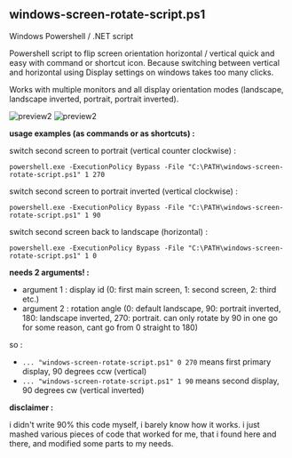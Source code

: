 ## windows-screen-rotate-script.ps1

Windows Powershell / .NET script

Powershell script to flip screen orientation horizontal / vertical quick and easy with command or shortcut icon. Because switching between vertical and horizontal using Display settings on windows takes too many clicks.

Works with multiple monitors and all display orientation modes (landscape, landscape inverted, portrait, portrait inverted).






![preview2](https://support.content.office.net/en-us/media/96e92630-bbfe-4292-bbfc-fbb4a4908c8e.png)
![preview2](https://www.tenforums.com/attachments/tutorials/268002d1582491524-how-change-display-orientation-windows-10-a-display_orientation.png)





**usage examples (as commands or as shortcuts) :**

switch second screen to portrait (vertical counter clockwise) :

`powershell.exe -ExecutionPolicy Bypass -File "C:\PATH\windows-screen-rotate-script.ps1" 1 270`

switch second screen to portrait inverted (vertical clockwise) :

`powershell.exe -ExecutionPolicy Bypass -File "C:\PATH\windows-screen-rotate-script.ps1" 1 90`

switch second screen back to landscape (horizontal) :

`powershell.exe -ExecutionPolicy Bypass -File "C:\PATH\windows-screen-rotate-script.ps1" 1 0`



**needs 2 arguments! :**
- argument 1 : display id (0: first main screen, 1: second screen, 2: third etc.)
- argument 2 : rotation angle (0: default landscape, 90: portrait inverted, 180: landscape inverted, 270: portrait. can only rotate by 90 in one go for some reason, cant go from 0 straight to 180)

so :

- `... "windows-screen-rotate-script.ps1" 0 270` means first primary display, 90 degrees ccw (vertical)
- `... "windows-screen-rotate-script.ps1" 1 90`  means second display, 90 degrees cw (vertical inverted)




**disclaimer :**

i didn't write 90% this code myself, i barely know how it works. i just mashed various pieces of code that worked for me, that i found here and there, and modified some parts to my needs.
